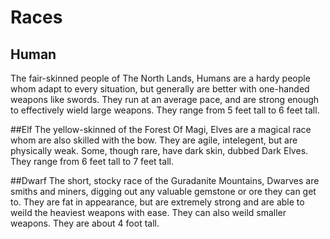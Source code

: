 # Races

## Human
The fair-skinned people of The North Lands, Humans are a hardy people whom adapt to every situation,
but generally are better with one-handed weapons like swords. They run at an average pace, and
are strong enough to effectively wield large weapons. They range from 5 feet tall to 6 feet tall.


##Elf
The yellow-skinned of the Forest Of Magi, Elves are a magical race whom are also skilled with
the bow. They are agile, intelegent, but are physically weak. Some, though rare, have dark skin, 
dubbed Dark Elves. They range from 6 feet tall to 7 feet tall.


##Dwarf
The short, stocky race of the Guradanite Mountains, Dwarves are smiths and miners, digging out any
valuable gemstone or ore they can get to. They are fat in appearance, but are extremely strong and
are able to weild the heaviest weapons with ease. They can also weild smaller weapons. They are about
4 foot tall.
